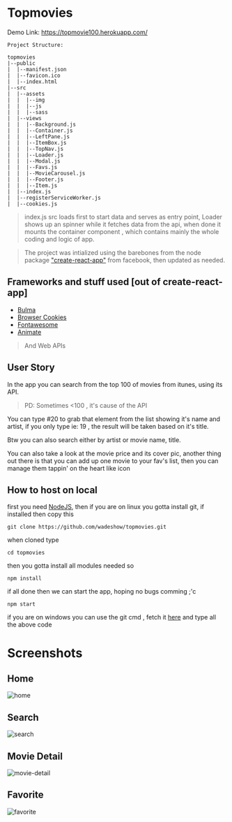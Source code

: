 # Topmovies

Demo Link: https://topmovie100.herokuapp.com/

```
Project Structure:

topmovies
|--public
|  |--manifest.json
|  |--favicon.ico
|  |--index.html
|--src
|  |--assets
|  |  |--img
|  |  |--js
|  |  |--sass
|  |--views
|  |  |--Background.js
|  |  |--Container.js
|  |  |--LeftPane.js
|  |  |--ItemBox.js
|  |  |--TopNav.js
|  |  |--Loader.js
|  |  |--Modal.js
|  |  |--Favs.js
|  |  |--MovieCarousel.js
|  |  |--Footer.js
|  |  |--Item.js
|  |--index.js
|  |--registerServiceWorker.js
|  |--cookies.js

```

> index.js src loads first to start data and serves as entry point, Loader shows up an spinner while it fetches data from the api, when done it mounts the container component , which contains mainly the whole coding and logic of app.

> The project was intialized using the barebones from the node package ["create-react-app"](https://github.com/facebook/create-react-app) from facebook, then updated as needed.

## Frameworks and stuff used [out of create-react-app]
- [Bulma](https://bulma.io/)
- [Browser Cookies](https://www.npmjs.com/package/browser-cookies)
- [Fontawesome](https://fontawesome.com/)
- [Animate](https://daneden.github.io/animate.css/)
> And Web APIs

## User Story

In the app you can search from the top 100 of movies from itunes, using its API.
> PD: Sometimes <100 , it's cause of the API

You can type #20 to grab that element from the list showing it's name and artist, if you only type ie: 19 , the result will be taken based on it's title.

Btw you can also search either by artist or movie name, title.

You can also take a look at the movie price and its cover pic, another thing out there is that you can add up one movie to your fav's list, then you can manage them tappin' on the heart like icon

## How to host on local

first you need [NodeJS](https://nodejs.org/es/), then if you are on linux you gotta install git, if installed then copy this
```
git clone https://github.com/wadeshow/topmovies.git
```
when cloned  type
```
cd topmovies
```
then you gotta install all modules needed so
```
npm install
```
if all done then we can start the app, hoping no bugs comming ;'c
```
npm start
```
if you are on windows you can use the git cmd , fetch it [here](https://gitforwindows.org/)
and type all the above code

# Screenshots

## Home
![home](https://user-images.githubusercontent.com/7122291/127443706-968d0f1e-9105-43ce-8c34-b6d39206f4f5.png)

## Search
![search](https://user-images.githubusercontent.com/7122291/127443894-6a47921d-feb3-450c-b696-cd9a0694cab8.png)

## Movie Detail
![movie-detail](https://user-images.githubusercontent.com/7122291/127443999-6c26fbf6-1859-4f52-91f5-234bd3e48a9a.png)

## Favorite
![favorite](https://user-images.githubusercontent.com/7122291/127444084-3da84ac8-6d10-4f06-b6b8-109418ef1233.png)
